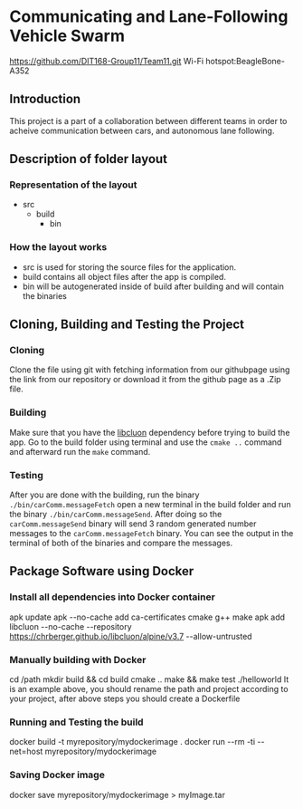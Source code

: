 # Communicating and Lane-Following Vehicle Swarm
https://github.com/DIT168-Group11/Team11.git
Wi-Fi hotspot:BeagleBone-A352

## Introduction
This project is a part of a collaboration between different teams in order to acheive communication between cars, and autonomous lane following.

## Description of folder layout

  ### Representation of the layout
  - src 
    - build
      - bin

  ### How the layout works
  - src is used for storing the source files for the application.
  - build contains all object files after the app is compiled.
  - bin will be autogenerated inside of build after building and will contain the binaries

## Cloning, Building and Testing the Project

### Cloning
Clone the file using git with fetching information from our githubpage using the link from our repository or download it from the github page as a .Zip file. 

### Building
Make sure that you have the [libcluon](https://github.com/chrberger/libcluon) dependency before trying to build the app.
Go to the build folder using terminal and use the `cmake ..` command and afterward run the `make` command.

### Testing
After you are done with the building, run the binary `./bin/carComm.messageFetch` open a new terminal in the build folder and run the binary `./bin/carComm.messageSend`. After doing so the `carComm.messageSend` binary will send 3 random generated number messages to the `carComm.messageFetch` binary. You can see the output in the terminal of both of the binaries and compare the messages.

## Package Software using Docker

### Install all dependencies into Docker container
apk update
apk --no-cache add ca-certificates cmake g++ make
apk add libcluon --no-cache --repository https://chrberger.github.io/libcluon/alpine/v3.7 --allow-untrusted

### Manually building with Docker
cd /path
mkdir build && cd build
cmake ..
make && make test
./helloworld 
It is an example above, you should rename the path and project according to your project, after above steps you should create a Dockerfile

### Running and Testing the build 
docker build -t myrepository/mydockerimage .
docker run --rm -ti --net=host myrepository/mydockerimage

### Saving Docker image
docker save myrepository/mydockerimage > myImage.tar
